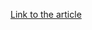 [Link to the article](https://threat.boutique/2025/03/incident-response-without-third-party-tools-leveraging-native-linux-capabilities)

